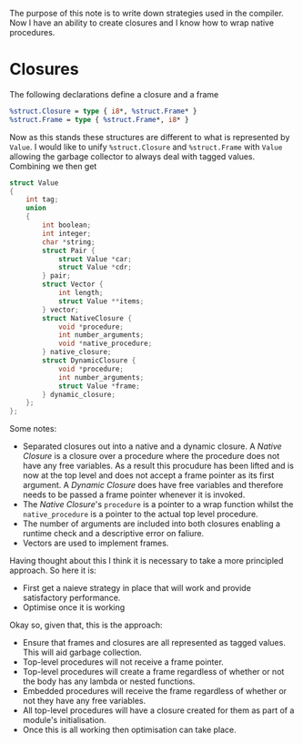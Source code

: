 The purpose of this note is to write down strategies used in the compiler.  Now I have an ability to create closures and I know how to wrap native procedures.


# Closures

The following declarations define a closure and a frame

```llvm
%struct.Closure = type { i8*, %struct.Frame* }
%struct.Frame = type { %struct.Frame*, i8* }
```

Now as this stands these structures are different to what is represented by `Value`.  I would like to unify `%struct.Closure` and `%struct.Frame` with `Value` allowing the garbage collector to always deal with tagged values.  Combining we then get

```c
struct Value
{
    int tag;
    union
    {
        int boolean;
        int integer;
        char *string;
        struct Pair {
            struct Value *car;
            struct Value *cdr;
        } pair;
        struct Vector {
            int length;
            struct Value **items;
        } vector;
        struct NativeClosure {
            void *procedure;
            int number_arguments;
            void *native_procedure;
        } native_closure;
        struct DynamicClosure {
            void *procedure;
            int number_arguments;
            struct Value *frame;
        } dynamic_closure;
    };
};
```

Some notes:

- Separated closures out into a native and a dynamic closure.  A *Native Closure* is a closure over a procedure where the procedure does not have any free variables.  As a result this procudure has been lifted and is now at the top level and does not accept a frame pointer as its first argument.  A *Dynamic Closure* does have free variables and therefore needs to be passed a frame pointer whenever it is invoked.
- The *Native Closure*'s `procedure` is a pointer to a wrap function whilst the `native_procedure` is a pointer to the actual top level procedure.
- The number of arguments are included into both closures enabling a runtime check and a descriptive error on faliure.
- Vectors are used to implement frames.

Having thought about this I think it is necessary to take a more principled approach.  So here it is:

- First get a naieve strategy in place that will work and provide satisfactory performance.
- Optimise once it is working

Okay so, given that, this is the approach:

- Ensure that frames and closures are all represented as tagged values.  This will aid garbage collection.
- Top-level procedures will not receive a frame pointer.
- Top-level procedures will create a frame regardless of whether or not the body has any lambda or nested functions.
- Embedded procedures will receive the frame regardless of whether or not they have any free variables.
- All top-level procedures will have a closure created for them as part of a module's initialisation.
- Once this is all working then optimisation can take place.